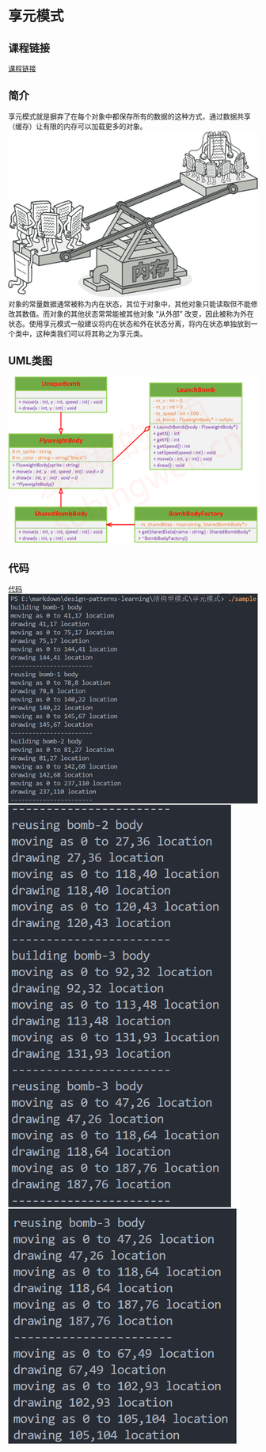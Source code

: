 # 享元模式

## 课程链接

[课程链接](https://subingwen.cn/design-patterns/flyweight/)

## 简介

享元模式就是摒弃了在每个对象中都保存所有的数据的这种方式，通过数据共享（缓存）让有限的内存可以加载更多的对象。
![图例](flyweight-zh.png)
对象的常量数据通常被称为内在状态，其位于对象中，其他对象只能读取但不能修改其数值。而对象的其他状态常常能被其他对象 “从外部” 改变，因此被称为外在状态。使用享元模式一般建议将内在状态和外在状态分离，将内在状态单独放到一个类中，这种类我们可以将其称之为享元类。

## UML类图

![UML类图](image.png)

## 代码

[代码](./sample.cpp)
![输出1](image-1.png)
![输出2](image-2.png)
![输出3](image-3.png)